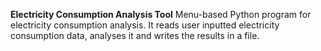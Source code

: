 **Electricity Consumption Analysis Tool**
Menu-based Python program for electricity consumption analysis. It reads user inputted electricity consumption data, analyses it and writes the results in a file.

